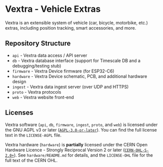 # Vextra - Vehicle Extras

Vextra is an extensible system of vehicle (car, bicycle, motorbike, etc.) extras, including position tracking, smart accessories, and more.

## Repository Structure

- `api` - Vextra data access / API server
- `db` - Vextra database interface (support for Timescale DB and a debugging/testing stub)
- `firmware` - Vextra Device firmware (for ESP32-C6)
- `hardware` - Vextra Device schematic, PCB, and additional hardware design
- `ingest` - Vextra data ingest server (over UDP and HTTPS)
- `proto` - Vextra protocols
- `web` - Vextra website front-end

## Licenses

Vextra software (`api`, `db`, `firmware`, `ingest`, `proto`, and `web`) is licensed under the GNU AGPL v3 or later ([`AGPL-3.0-or-later`](https://spdx.org/licenses/AGPL-3.0-or-later.html)).
You can find the full license text in the `LICENSE-AGPL` file.

Vextra hardware (`hardware`) is **partially** licensed under the CERN Open Hardware Licence - Strongly Reciprocal Version 2 or later ([`CERN-OHL-S-2.0+`](https://ohwr.org/cern_ohl_s_v2.txt)).
See `hardware/README.md` for details, and the `LICENSE-OHL` file for the full text of the CERN OHL.
